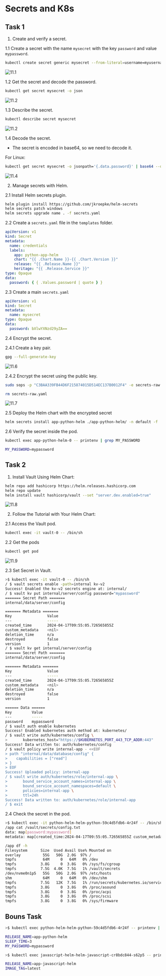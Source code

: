 # Secrets and K8s

## Task 1

1. Create and verify a secret.

1.1 Create a secret with the name `mysecret` with the key `password` and value `mypassword`.

```bash
kubectl create secret generic mysecret --from-literal=username=myusername --from-literal=password=mypassword
```

![11.1](screenshots/11.1.png)

1.2 Get the secret and decode the password.

```bash
kubectl get secret mysecret -o json
```

![11.2](screenshots/11.2.png)

1.3 Describe the secret.

```bash
kubectl describe secret mysecret
```

![11.2](screenshots/11.2.png)

1.4 Decode the secret.

- The secret is encoded in base64, so we need to decode it.

For Linux:

```bash
kubectl get secret mysecret -o jsonpath='{.data.password}' | base64 --decode
```

![11.4](screenshots/11.4.png)

2. Manage secrets with Helm.

2.1 Install Helm secrets plugin.

```bash
helm plugin install https://github.com/jkroepke/helm-secrets
helm secrets patch windows
helm secrets upgrade name . -f secrets.yaml
```

2.2 Create a `secrets.yaml` file in the `templates` folder.

```yaml
apiVersion: v1
kind: Secret
metadata:
  name: credentials
  labels:
    app: python-app-helm
    chart: "{{ .Chart.Name }}-{{ .Chart.Version }}"
    release: "{{ .Release.Name }}"
    heritage: "{{ .Release.Service }}"
type: Opaque
data:
  password: { { .Values.password | quote } }
```

2.3 Create a main `secrets.yaml`

```yaml
apiVersion: v1
kind: Secret
metadata:
  name: mysecret
type: Opaque
data:
  password: bXlwYXNzd29yZA==
```

2.4 Encrypt the secret.

2.4.1 Create a key pair.

```bash
gpg --full-generate-key
```

![11.6](screenshots/11.6.png)

2.4.2 Encrypt the secret using the public key.

```bash
sudo sops -p "C3BAA339FB44D6F215874015D514EC137B0012F4" -e secrets-raw.yaml > secrets.yaml

rm secrets-raw.yaml
```

![11.7](screenshots/11.6.png)

2.5 Deploy the Helm chart with the encrypted secret

```bash
helm secrets install app-python-helm ./app-python-helm/ -n default -f ./secrets.yaml
```

2.6 Verify the secret inside the pod.

```bash
kubectl exec app-python-helm-0 -- printenv | grep MY_PASSWORD
```

```bash
MY_PASSWORD=mypassword
```

## Task 2

1. Install Vault Using Helm Chart:

```bash
helm repo add hashicorp https://helm.releases.hashicorp.com
helm repo update
helm install vault hashicorp/vault --set "server.dev.enabled=true"
```

![11.8](screenshots/11.8.png)

2. Follow the Tutorial with Your Helm Chart:

2.1 Access the Vault pod.

```bash
kubectl exec -it vault-0 -- /bin/sh
```

2.2 Get the pods

```bash
kubectl get pod
```
![11.9](screenshots/11.9.png)

2.3 Set Secret in Vault.

```bash
>$ kubectl exec -it vault-0 -- /bin/sh
/ $ vault secrets enable -path=internal kv-v2
Success! Enabled the kv-v2 secrets engine at: internal/
/ $ vault kv put internal/server/config password="mypassword"
======= Secret Path =======
internal/data/server/config

======= Metadata =======
Key                Value
---                -----
created_time       2024-04-17T09:55:05.726565855Z
custom_metadata    <nil>
deletion_time      n/a
destroyed          false
version            1
/ $ vault kv get internal/server/config
======= Secret Path =======
internal/data/server/config

======= Metadata =======
Key                Value
---                -----
created_time       2024-04-17T09:55:05.726565855Z
custom_metadata    <nil>
deletion_time      n/a
destroyed          false
version            1

====== Data ======
Key         Value
---         -----
password    mypassword
/ $ vault auth enable kubernetes
Success! Enabled kubernetes auth method at: kubernetes/
/ $ vault write auth/kubernetes/config \
>       kubernetes_host="https://$KUBERNETES_PORT_443_TCP_ADDR:443"
Success! Data written to: auth/kubernetes/config
/ $ vault policy write internal-app - <<EOF
> path "internal/data/database/config" {
>    capabilities = ["read"]
> }
> EOF
Success! Uploaded policy: internal-app
/ $ vault write auth/kubernetes/role/internal-app \
>       bound_service_account_names=internal-app \
>       bound_service_account_namespaces=default \
>       policies=internal-app \
>       ttl=24h
Success! Data written to: auth/kubernetes/role/internal-app
/ $ exit
```

2.4 Check the secret in the pod.

```bash
>$ kubectl exec -it python-helm-helm-python-59c4d5fdb6-4r24f -- /bin/sh
/app cat /vault/secrets/config.txt
data: map[password:mypassword]
metadata: map[created_time:2024-04-17T09:55:05.726565855Z custom_metadata:<nil> deletion_time: destroyed:false version:1]

/app df -h
Filesystem      Size  Used Avail Use% Mounted on
overlay          55G   50G  2.0G  97% /
tmpfs            64M     0   64M   0% /dev
tmpfs           3.8G     0  3.8G   0% /sys/fs/cgroup
tmpfs           7.5G  4.0K  7.5G   1% /vault/secrets
/dev/nvme0n1p5   55G   50G  2.0G  97% /etc/hosts
shm              64M     0   64M   0% /dev/shm
tmpfs           7.5G   12K  7.5G   1% /run/secrets/kubernetes.io/serviceaccount
tmpfs           3.8G     0  3.8G   0% /proc/asound
tmpfs           3.8G     0  3.8G   0% /proc/acpi
tmpfs           3.8G     0  3.8G   0% /proc/scsi
tmpfs           3.8G     0  3.8G   0% /sys/firmware
```

## Bouns Task

```bash
>$ kubectl exec python-helm-helm-python-59c4d5fdb6-4r24f -- printenv | grep -e 'RELEASE_NAME' -e 'MY_PASS' -e 'SLEEP_TIME'

RELEASE_NAME=app-python-helm
SLEEP_TIME=3
MY_PASSWORD=mypassword
```

```bash
>$ kubectl exec javascript-helm-helm-javascript-cr8bdc844-s62p5 -- printenv | grep -e 'RELEASE_NAME' -e 'IMAGE_TAG'

RELEASE_NAME=app-javascript-helm
IMAGE_TAG=latest
```